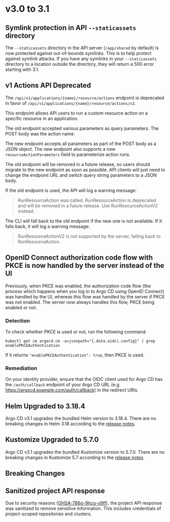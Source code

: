 # v3.0 to 3.1

## Symlink protection in API `--staticassets` directory

The `--staticassets` directory in the API server (`/app/shared` by default) is now protected against out-of-bounds
symlinks. This is to help protect against symlink attacks. If you have any symlinks in your `--staticassets` directory
to a location outside the directory, they will return a 500 error starting with 3.1.

## v1 Actions API Deprecated

The `/api/v1/applications/{name}/resource/actions` endpoint is deprecated in favor of `/api/v1/applications/{name}/resource/actions/v2`.

This endpoint allows API users to run a custom resource action on a specific resource in an application.

The old endpoint accepted various parameters as query parameters. The POST body was the action name.

The new endpoint accepts all parameters as part of the POST body as a JSON object. The new endpoint also supports a new
`resourceActionParameters` field to parameterize action runs.

The old endpoint will be removed in a future release, so users should migrate to the new endpoint as soon as possible.
API clients will just need to change the endpoint URL and switch query string parameters to a JSON body.

If the old endpoint is used, the API will log a warning message:

> RunResourceAction was called. RunResourceAction is deprecated and will be removed in a future release. Use RunResourceActionV2 instead.

The CLI will fall back to the old endpoint if the new one is not available. If it falls back, it will log a warning message:

> RunResourceActionV2 is not supported by the server, falling back to RunResourceAction.

## OpenID Connect authorization code flow with PKCE is now handled by the server instead of the UI

Previously, when PKCE was enabled, the authorization code flow (the process which happens when you log in to Argo CD using OpenID Connect) was handled by the UI, whereas this flow was handled by the server if PKCE was not enabled. The server now always handles this flow, PKCE being enabled or not.

### Detection

To check whether PKCE is used or not, run the following command:

```shell
kubectl get cm argocd-cm -o=jsonpath="{.data.oidc\.config}" | grep enablePKCEAuthentication
```

If it returns `"enablePKCEAuthentication": true`, then PKCE is used.

### Remediation

On your identity provider, ensure that the OIDC client used for Argo CD has the `/auth/callback` endpoint of your Argo CD URL (e.g. https://argocd.example.com/auth/callback) in the redirect URIs.

## Helm Upgraded to 3.18.4

Argo CD v3.1 upgrades the bundled Helm version to 3.18.4. There are no breaking changes in Helm 3.18 according to the
[release notes](https://github.com/helm/helm/releases/tag/v3.18.0).

## Kustomize Upgraded to 5.7.0

Argo CD v3.1 upgrades the bundled Kustomize version to 5.7.0. There are no breaking changes in Kustomize 5.7 according
to the [release notes](https://github.com/kubernetes-sigs/kustomize/releases/tag/kustomize%2Fv5.7.0).

## Breaking Changes

## Sanitized project API response

Due to security reasons ([GHSA-786q-9hcg-v9ff](https://github.com/argoproj/argo-cd/security/advisories/GHSA-786q-9hcg-v9ff)),
the project API response was sanitized to remove sensitive information. This includes
credentials of project-scoped repositories and clusters.
